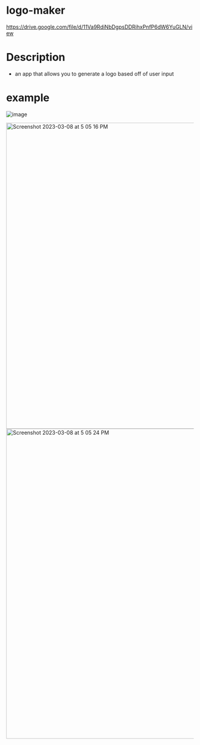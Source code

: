 # logo-maker
https://drive.google.com/file/d/11Va9RdiNbDgpsDDRihxPnfP6dW6YuGLN/view
# Description
- an app that allows you to generate a logo based off of user input
# example 
![image](https://user-images.githubusercontent.com/122828454/223881204-c7385194-0af7-497c-b58d-db2a6f27c0d8.png)

<img width="822" alt="Screenshot 2023-03-08 at 5 05 16 PM" src="https://user-images.githubusercontent.com/122828454/223881005-39adad34-dabf-4956-9c8d-6f6b25f9155f.png">
<img width="833" alt="Screenshot 2023-03-08 at 5 05 24 PM" src="https://user-images.githubusercontent.com/122828454/223881028-c5e6a767-54d9-4835-ac44-2237b72ef713.png">

